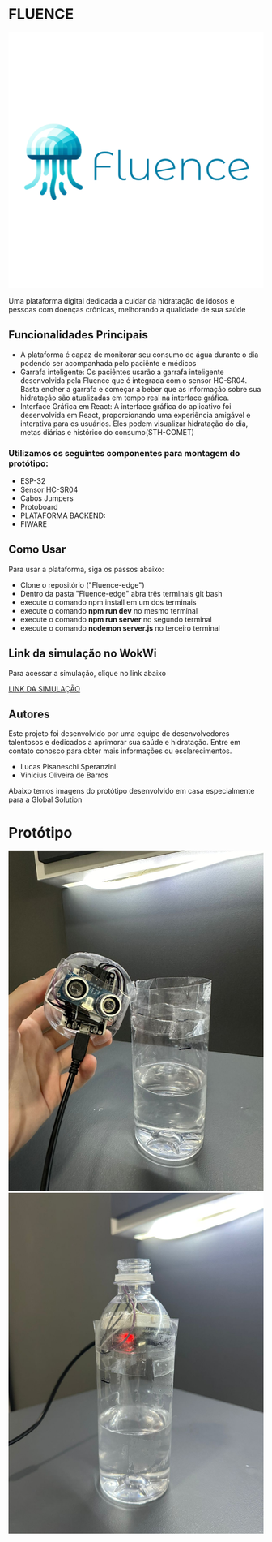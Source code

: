 <h1>FLUENCE</h1>
  <img src="https://github.com/ViniciusBarrosFiap/Fluence-edge/blob/main/logoG.png"/>
  
  <p>Uma plataforma digital dedicada a cuidar da hidratação de idosos e pessoas com doenças crônicas, melhorando a qualidade de sua saúde</p>

  <h2>Funcionalidades Principais</h2>
  <ul>
      <li>A plataforma é capaz de monitorar seu consumo de água durante o dia podendo ser acompanhada pelo paciênte e médicos</li>
      <li>Garrafa inteligente: Os paciêntes usarão a garrafa inteligente desenvolvida pela Fluence que é integrada com o sensor HC-SR04. Basta encher a garrafa e começar a beber que as informação sobre sua hidratação são atualizadas em tempo real na interface gráfica.</li>
      <li>Interface Gráfica em React: A interface gráfica do aplicativo foi desenvolvida em React, proporcionando uma experiência amigável e interativa para os usuários. Eles podem visualizar hidratação do dia, metas diárias e histórico do consumo(STH-COMET)</li>
  </ul>
  <h3>Utilizamos os seguintes componentes para montagem do protótipo:</h3>
  <ul>
    <li>ESP-32</li>
    <li>Sensor HC-SR04</li>
    <li>Cabos Jumpers</li>
    <li>Protoboard</li>
    <li>PLATAFORMA BACKEND:</li>
    <li>FIWARE</li>
  </ul>
  <h2>Como Usar</h2>
  <p>Para usar a plataforma, siga os passos abaixo:</p>
  <ul>
      <li>Clone o repositório ("Fluence-edge")</li>
      <li>Dentro da pasta "Fluence-edge" abra três terminais git bash</li>
      <li>execute o comando npm install em um dos terminais</li>
      <li>execute o comando <strong>npm run dev</strong> no mesmo terminal</li>
      <li>execute o comando <strong>npm run server</strong> no segundo terminal</li>
      <li>execute o comando <strong>nodemon server.js</strong> no terceiro terminal</li>
      
  </ul>

  <h2>Link da simulação no WokWi</h2>
  <p>Para acessar a simulação, clique no link abaixo</p>
  <a href="https://wokwi.com/projects/380309249506886657">LINK DA SIMULAÇÃO</a>

  <h2>Autores</h2>
  <p>Este projeto foi desenvolvido por uma equipe de desenvolvedores talentosos e dedicados a aprimorar sua saúde e hidratação. Entre em contato conosco para obter mais informações ou esclarecimentos.</p>
   <ul>
      <li>Lucas Pisaneschi Speranzini</li>
      <li>Vinicius Oliveira de Barros</li>
  </ul>
  <p>Abaixo temos imagens do protótipo desenvolvido em casa especialmente para a Global Solution</p>
  <h1>Protótipo</h1>
  <img src="https://raw.githubusercontent.com/ViniciusBarrosFiap/Fluence-edge/main/GarrafaAberta.jpeg"/>
  <img src="https://raw.githubusercontent.com/ViniciusBarrosFiap/Fluence-edge/main/GarrafaFechada.jpeg"/>